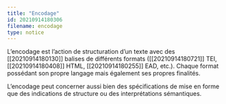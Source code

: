 ```yaml
---
title: "Encodage"
id: 20210914180306
filename: encodage
type: notice
---
```


L’encodage est l’action de structuration d’un texte avec des [[20210914180130]] balises de différents formats ([[20210914180721]] TEI, [[20210914180408]] HTML, [[20210914180255]] EAD, etc.). Chaque format possédant son propre langage mais également ses propres finalités.

L’encodage peut concerner aussi bien des spécifications de mise en forme que des indications de structure ou des interprétations sémantiques.

